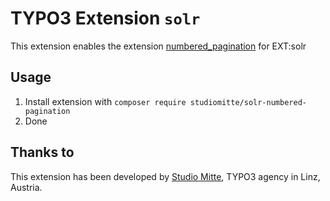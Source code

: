 # TYPO3 Extension `solr`

This extension enables the extension [numbered_pagination](https://github.com/georgringer/numbered_pagination/) for EXT:solr

## Usage

1) Install extension with `composer require studiomitte/solr-numbered-pagination`
2) Done

## Thanks to

This extension has been developed by [Studio Mitte](https://studiomitte.com), TYPO3 agency in Linz, Austria.
